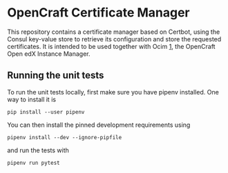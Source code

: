 OpenCraft Certificate Manager
=============================

This repository contains a certificate manager based on Certbot, using the Consul key-value store to retrieve its configuration and store the requested certificates.  It is intended to be used together with Ocim [1], the OpenCraft Open edX Instance Manager.

[1]: https://github.com/open-craft/opencraft

Running the unit tests
----------------------

To run the unit tests locally, first make sure you have pipenv installed.  One way to install it is

    pip install --user pipenv

You can then install the pinned development requirements using

    pipenv install --dev --ignore-pipfile

and run the tests with

    pipenv run pytest
